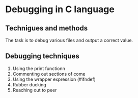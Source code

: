 # Debugging in C language
## Technigues and methods

The task is to debug various files and output a correct value.

## Debugging techniques

1. Using the print functionn
2. Commenting out sections of come
3. Using the wrapper expression (#ifndef)
4. Rubber ducking
5. Reaching out to peer
